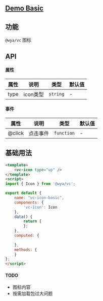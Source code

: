 ## [Demo Basic](https://wya-team.github.io/wya-vc/dist/icon/basic.html)
## 功能
`@wya/vc` 图标

## API

#### 属性

属性 | 说明 | 类型 | 默认值
---|---|---|---
type | icon类型 | `string` | -


#### 事件

属性 | 说明 | 类型 | 默认值
---|---|---|---
@click | 点击事件 | `function` | -



## 基础用法

```html
<template>
	<vc-icon type="up" />
</template>
<script>
import { Icon } from '@wya/vc';

export default {
	name: "vc-icon-basic",
	components: {
		'vc-icon': Icon
	},
	data() {
		return {
		};
	},
	computed: {
		
	},
	methods: {
	}
};
</script>
```

#### TODO

- 图标内容
- 按需加载包过大问题